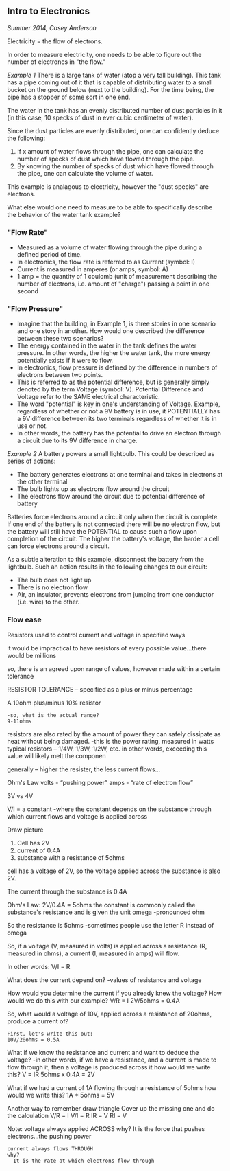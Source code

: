 ## Intro to Electronics
*Summer 2014, Casey Anderson*

Electricity = the flow of electrons.

In order to measure electricity, one needs to be able to figure out the number of electroncs in "the flow."

*Example 1*
There is a large tank of water (atop a very tall building). This tank has a pipe coming out of it that is capable of distributing water to a small bucket on the ground below (next to the building). For the time being, the pipe has a stopper of some sort in one end.

The water in the tank has an evenly distributed number of dust particles in it (in this case, 10 specks of dust in ever cubic centimeter of water).

Since the dust particles are evenly distributed, one can confidently deduce the following:

1. If x amount of water flows through the pipe, one can calculate the number of specks of dust which have flowed through the pipe.
2. By knowing the number of specks of dust which have flowed through the pipe, one can calculate the volume of water.

This example is analagous to electricity, however the "dust specks" are electrons.

What else would one need to measure to be able to specifically describe the behavior of the water tank example?

### "Flow Rate"
  * Measured as a volume of water flowing through the pipe during a defined period of time.
  * In electronics, the flow rate is referred to as Current (symbol: I)
  * Current is measured in amperes (or amps, symbol: A)
  * 1 amp = the quantity of 1 coulomb (unit of measurement describing the number of electrons, i.e. amount of "charge") passing a point in one second

### "Flow Pressure"
  * Imagine that the building, in Example 1, is three stories in one scenario and one story in another. How would one described the difference between these two scenarios?
  * The energy contained in the water in the tank defines the water pressure. In other words, the higher the water tank, the more energy potentially exists if it were to flow.
  * In electronics, flow pressure is defined by the difference in numbers of electrons between two points.
  * This is referred to as the potential difference, but is generally simply denoted by the term Voltage (symbol: V). Potential Difference and Voltage refer to the SAME electrical characteristic.
  * The word "potential" is key in one's understanding of Voltage. Example, regardless of whether or not a 9V battery is in use, it POTENTIALLY has a 9V difference between its two terminals regardless of whether it is in use or not.
  * In other words, the battery has the potential to drive an electron through a circuit due to its 9V difference in charge.

*Example 2*
A battery powers a small lightbulb.
This could be described as series of actions:

  * The battery generates electrons at one terminal and takes in electrons at the other terminal
  * The bulb lights up as electrons flow around the circuit
  * The electrons flow around the circuit due to potential difference of battery

Batteries force electrons around a circuit only when the circuit is complete. If one end of the battery is not connected there will be no electron flow, but the battery will still have the POTENTIAL to cause such a flow upon completion of the circuit. The higher the battery's voltage, the harder a cell can force electrons around a circuit.

As a subtle alteration to this example, disconnect the battery from the lightbulb. Such an action results in the following changes to our circuit:

  * The bulb does not light up
  * There is no electron flow
  * Air, an insulator, prevents electrons from jumping from one conductor (i.e. wire) to the other.

### Flow ease


Resistors
used to control current and voltage in specified ways

it would be impractical to have resistors of every possible value...there would be millions

so, there is an agreed upon range of values, however made within a certain tolerance

  RESISTOR TOLERANCE – specified as a plus or minus percentage

  A 10ohm plus/minus 10% resistor

    -so, what is the actual range?
    9-11ohms

  resistors are also rated by the amount of power they can safely dissipate as heat without being   damaged.
    -this is the power rating, measured in watts
    typical resistors – 1/4W, 1/3W, 1/2W, etc.
    in other words, exceeding this value will likely melt the componen

  generally – higher the resister, the less current flows...

Ohm's Law
  volts - “pushing power”
  amps - “rate of electron flow”

  3V
  vs
  4V

  V/I = a constant
    -where the constant depends on the substance through which current flows and voltage is 
    applied across

  Draw picture
1. Cell has 2V
2. current of 0.4A
3. substance with a resistance of 5ohms

  cell has a voltage of 2V, so the voltage applied across the substance is also 2V.

  The current through the substance is 0.4A

  Ohm's Law:
    2V/0.4A = 5ohms
  the constant is commonly called the substance's resistance and is given the unit omega
    -pronounced ohm

  So the resistance is 5ohms
    -sometimes people use the letter R instead of omega

  So, if a voltage (V, measured in volts) is applied across a resistance (R, measured in ohms), a current (I, measured in amps) will flow.

  In other words: V/I = R

  What does the current depend on?
    -values of resistance and voltage
  
  How would you determine the current if you already knew the voltage?
    How would we do this with our example?
    V/R = I
    2V/5ohms = 0.4A

  So, what would a voltage of 10V, applied across a resistance of 20ohms, produce a current of?

    First, let's write this out:
    10V/20ohms = 0.5A

  What if we know the resistance and current and want to deduce the voltage?
    -in other words, if we have a resistance, and a current is made to flow through it, then a 
    voltage is produced across it
      how would we write this?
      V = IR
      5ohms x 0.4A = 2V

  What if we had a current of 1A flowing through a resistance of 5ohms
    how would we write this?
      1A * 5ohms = 5V
  
  Another way to remember
    draw triangle
    Cover up the missing one and do the calculation
    V/R = I
    V/I = R
    IR = V
    RI = V

  Note: voltage always applied ACROSS
    why?
      It is the force that pushes electrons...the pushing power
    
    current always flows THROUGH
    why?
      It is the rate at which electrons flow through